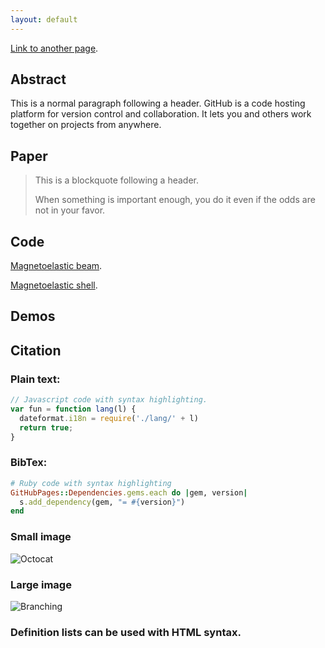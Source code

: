 ```yaml
---
layout: default
---
```

[Link to another page](./another-page.html).

## Abstract

This is a normal paragraph following a header. GitHub is a code hosting platform for version control and collaboration. It lets you and others work together on projects from anywhere.

## Paper

> This is a blockquote following a header.
>
> When something is important enough, you do it even if the odds are not in your favor.

## Code
[Magnetoelastic beam](https://github.com/zhuonanhao/mag_beam). 

[Magnetoelastic shell](https://github.com/zhuonanhao/mag_shell).

## Demos

## Citation

### Plain text:
```js
// Javascript code with syntax highlighting.
var fun = function lang(l) {
  dateformat.i18n = require('./lang/' + l)
  return true;
}
```

### BibTex:
```ruby
# Ruby code with syntax highlighting
GitHubPages::Dependencies.gems.each do |gem, version|
  s.add_dependency(gem, "= #{version}")
end
```



### Small image

![Octocat](https://github.githubassets.com/images/icons/emoji/octocat.png)

### Large image

![Branching](https://guides.github.com/activities/hello-world/branching.png)


### Definition lists can be used with HTML syntax.



